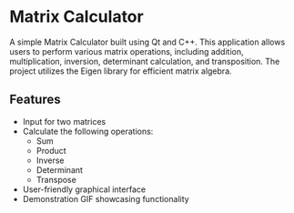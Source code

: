 # Matrix Calculator

A simple Matrix Calculator built using Qt and C++. This application allows users to perform various matrix operations, including addition, multiplication, inversion, determinant calculation, and transposition. The project utilizes the Eigen library for efficient matrix algebra.

## Features

- Input for two matrices
- Calculate the following operations:
  - Sum
  - Product
  - Inverse
  - Determinant
  - Transpose
- User-friendly graphical interface
- Demonstration GIF showcasing functionality
